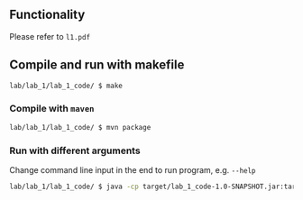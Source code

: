 ## Functionality
Please refer to `l1.pdf`

## Compile and run with makefile
```sh
lab/lab_1/lab_1_code/ $ make
```

### Compile with `maven`
```sh
lab/lab_1/lab_1_code/ $ mvn package
```

### Run with different arguments
Change command line input in the end to run program, e.g. `--help`
```sh
lab/lab_1/lab_1_code/ $ java -cp target/lab_1_code-1.0-SNAPSHOT.jar:target/commons-cli-1.5.0.jar com.ve472.l1.Main --help
```
